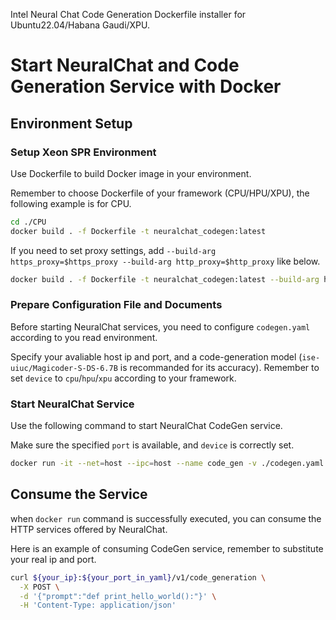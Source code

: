 Intel Neural Chat Code Generation Dockerfile installer for Ubuntu22.04/Habana Gaudi/XPU.

# Start NeuralChat and Code Generation Service with Docker

## Environment Setup

### Setup Xeon SPR Environment
Use Dockerfile to build Docker image in your environment.

Remember to choose Dockerfile of your framework (CPU/HPU/XPU), the following example is for CPU.
```bash
cd ./CPU
docker build . -f Dockerfile -t neuralchat_codegen:latest
```
If you need to set proxy settings, add `--build-arg https_proxy=$https_proxy --build-arg http_proxy=$http_proxy` like below.
```bash
docker build . -f Dockerfile -t neuralchat_codegen:latest --build-arg https_proxy=$https_proxy --build-arg http_proxy=$http_proxy
```  

### Prepare Configuration File and Documents
Before starting NeuralChat services, you need to configure `codegen.yaml` according to you read environment.

Specify your avaliable host ip and port, and a code-generation model (`ise-uiuc/Magicoder-S-DS-6.7B` is recommanded for its accuracy). Remember to set `device` to `cpu`/`hpu`/`xpu` according to your framework.


### Start NeuralChat Service
Use the following command to start NeuralChat CodeGen service.

Make sure the specified `port` is available, and `device` is correctly set.
```bash
docker run -it --net=host --ipc=host --name code_gen -v ./codegen.yaml:/codegen.yaml neuralchat_codegen:latest
```


## Consume the Service
when `docker run` command is successfully executed, you can consume the HTTP services offered by NeuralChat.

Here is an example of consuming CodeGen service, remember to substitute your real ip and port.
```bash
curl ${your_ip}:${your_port_in_yaml}/v1/code_generation \
  -X POST \
  -d '{"prompt":"def print_hello_world():"}' \
  -H 'Content-Type: application/json'
```
